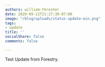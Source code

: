 ```yaml
---
authors: william-thresher
date: 2020-09-11T21:27:30-07:00
image: "/blog/uploads/status-update-min.png"
tags:
- update
title: ''
socialShare: false
comments: false

---
```

Test Update from Forestry.